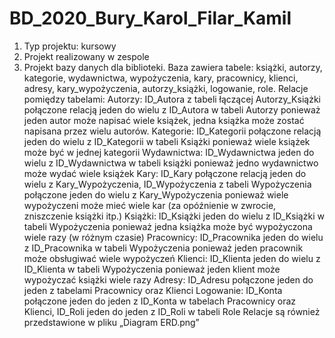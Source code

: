 # BD_2020_Bury_Karol_Filar_Kamil
1.	Typ projektu: kursowy
2.	Projekt realizowany w zespole
3.	Projekt bazy danych dla biblioteki. Baza zawiera tabele: książki, autorzy, kategorie, wydawnictwa, wypożyczenia, kary, pracownicy, klienci, adresy, kary_wypożyczenia, autorzy_książki, logowanie, role. Relacje pomiędzy tabelami:
Autorzy: ID_Autora z tabeli łączącej Autorzy_Książki połączone relacją jeden do wielu z ID_Autora w tabeli Autorzy ponieważ jeden autor może napisać wiele książek, jedna książka może zostać napisana przez wielu autorów.
Kategorie: ID_Kategorii połączone relacją jeden do wielu z ID_Kategorii w tabeli Książki ponieważ wiele książek może być w jednej kategorii
Wydawnictwa: ID_Wydawnictwa jeden do wielu z ID_Wydawnictwa w tabeli książki ponieważ jedno wydawnictwo może wydać wiele książek
Kary: ID_Kary połączone relacją jeden do wielu z Kary_Wypożyczenia, ID_Wypożyczenia z tabeli Wypożyczenia połączone jeden do wielu z Kary_Wypożyczenia ponieważ wiele wypożyczeni może mieć wiele kar (za opóźnienie w zwrocie, zniszczenie książki itp.)
Książki: ID_Książki jeden do wielu z ID_Książki w tabeli Wypożyczenia ponieważ jedna książka może być wypożyczona wiele razy (w różnym czasie)
Pracownicy: ID_Pracownika jeden do wielu z ID_Pracownika w tabeli Wypożyczenia ponieważ jeden pracownik może obsługiwać wiele wypożyczeń
Klienci: ID_Klienta jeden do wielu z ID_Klienta w tabeli Wypożyczenia ponieważ jeden klient może wypożyczać książki wiele razy
Adresy: ID_Adresu połączone jeden do jeden z tabelami Pracownicy oraz Klienci
Logowanie: ID_Konta połączone jeden do jeden z ID_Konta w tabelach Pracownicy oraz Klienci, ID_Roli jeden do jeden z ID_Roli w tabeli Role
Relacje są również przedstawione w pliku „Diagram ERD.png”

